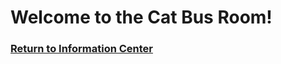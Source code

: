# Welcome to the Cat Bus Room!

### [Return to Information Center](https://github.com/mollyjones2023/ghibli-simulacrum/blob/main/2-ghibli-grand-warehouse/warehouse.md)



